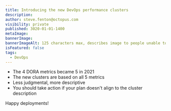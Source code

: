 ```yaml
---
title: Introducing the new DevOps performance clusters
description:
author: steve.fenton@octopus.com
visibility: private
published: 3020-01-01-1400
metaImage: 
bannerImage: 
bannerImageAlt: 125 characters max, describes image to people unable to see it.
isFeatured: false
tags: 
  - DevOps
---
```


- The 4 DORA metrics became 5 in 2021
- The new clusters are based on all 5 metrics
- Less judgmental, more descriptive
- You should take action if your plan doesn't align to the cluster description

Happy deployments!